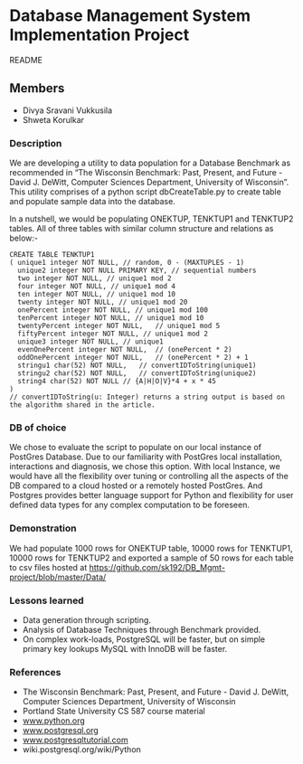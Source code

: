 # Database Management System Implementation Project
README

## Members
- Divya Sravani Vukkusila
- Shweta Korulkar

### Description
We are developing a utility to data population for a Database Benchmark as recommended in “The Wisconsin Benchmark: Past, Present, and Future - David J. DeWitt, Computer Sciences Department, University of Wisconsin”. This utility comprises of a python script dbCreateTable.py to create table and populate sample data into the database.

In a nutshell, we would be populating ONEKTUP, TENKTUP1  and  TENKTUP2 tables.  All of three tables with similar column structure and relations as below:-

``` text
CREATE TABLE TENKTUP1
( unique1 integer NOT NULL,	// random, 0 - (MAXTUPLES - 1)
  unique2 integer NOT NULL PRIMARY KEY, // sequential numbers
  two integer NOT NULL,	// unique1 mod 2
  four integer NOT NULL, // unique1 mod 4
  ten integer NOT NULL,	// unique1 mod 10
  twenty integer NOT NULL, // unique1 mod 20
  onePercent integer NOT NULL, // unique1 mod 100
  tenPercent integer NOT NULL, // unique1 mod 10
  twentyPercent integer NOT NULL,	// unique1 mod 5
  fiftyPercent integer NOT NULL, // unique1 mod 2
  unique3 integer NOT NULL,	// unique1
  evenOnePercent integer NOT NULL,	// (onePercent * 2)
  oddOnePercent integer NOT NULL,	// (onePercent * 2) + 1
  stringu1 char(52) NOT NULL,	// convertIDToString(unique1)
  stringu2 char(52) NOT NULL,	// convertIDToString(unique2)
  string4 char(52) NOT NULL	// {A|H|O|V}*4 + x * 45
)
// convertIDToString(u: Integer) returns a string output is based on the algorithm shared in the article.
```

### DB of choice
We chose to evaluate the script to populate on our local instance of PostGres Database. Due to our familiarity with PostGres local installation, interactions and diagnosis, we chose this option. With local Instance, we would have all the flexibility over tuning or controlling all the aspects of the DB compared to a cloud hosted or a remotely hosted PostGres. And Postgres provides better language support for Python and flexibility for user defined data types for any complex computation to be foreseen.


### Demonstration
We had populate 1000 rows for ONEKTUP table, 10000 rows for TENKTUP1, 10000 rows for TENKTUP2 and exported a sample of 50 rows for each table to csv files hosted at 
https://github.com/sk192/DB_Mgmt-project/blob/master/Data/ 

### Lessons learned

- Data generation through scripting.
- Analysis of Database Techniques through Benchmark provided.
- On complex work-loads, PostgreSQL will be faster, but on simple primary key lookups MySQL with InnoDB will be faster.

### References
- The Wisconsin Benchmark: Past, Present, and Future - David J. DeWitt, Computer Sciences Department, University of Wisconsin
- Portland State University CS 587 course material
- www.python.org
- www.postgresql.org
- www.postgresqltutorial.com
- wiki.postgresql.org/wiki/Python

